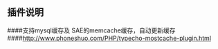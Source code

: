 ## 插件说明 ##
####支持mysql缓存及 SAE的memcache缓存，自动更新缓存
####http://www.phoneshuo.com/PHP/typecho-mostcache-plugin.html
